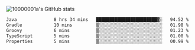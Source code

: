 ![10000001a's GitHub stats](https://github-readme-stats.vercel.app/api?username=10000001a&show_icons=true&theme=onedark&count_private=true)

<!-- [![Top Langs](https://github-readme-stats.vercel.app/api/top-langs/?username=10000001a&layout=compact&theme=onedark&langs_count=5)](https://github.com/anuraghazra/github-readme-stats) -->
<!--
**10000001a/10000001a** is a ✨ _special_ ✨ repository because its `README.md` (this file) appears on your GitHub profile.

Here are some ideas to get you started:

- 🔭 I’m currently working on ...
- 🌱 I’m currently learning ...
- 👯 I’m looking to collaborate on ...
- 🤔 I’m looking for help with ...
- 💬 Ask me about ...
- 📫 How to reach me: ...
- 😄 Pronouns: ...
- ⚡ Fun fact: ...
-->

<!--START_SECTION:waka-->

```txt
Java              8 hrs 34 mins   ███████████████████████▓░   94.52 %
Gradle            10 mins         ▒░░░░░░░░░░░░░░░░░░░░░░░░   01.98 %
Groovy            6 mins          ▒░░░░░░░░░░░░░░░░░░░░░░░░   01.23 %
TypeScript        5 mins          ▒░░░░░░░░░░░░░░░░░░░░░░░░   01.00 %
Properties        5 mins          ▒░░░░░░░░░░░░░░░░░░░░░░░░   00.99 %
```

<!--END_SECTION:waka-->
